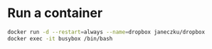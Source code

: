 # Run a container

```sh
docker run -d --restart=always --name=dropbox janeczku/dropbox
docker exec -it busybox /bin/bash
```
